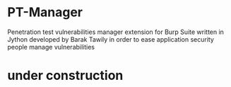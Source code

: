 # PT-Manager
Penetration test vulnerabilities manager extension for Burp Suite written in Jython developed by Barak Tawily in order to ease application security people manage vulnerabilities
# under construction
